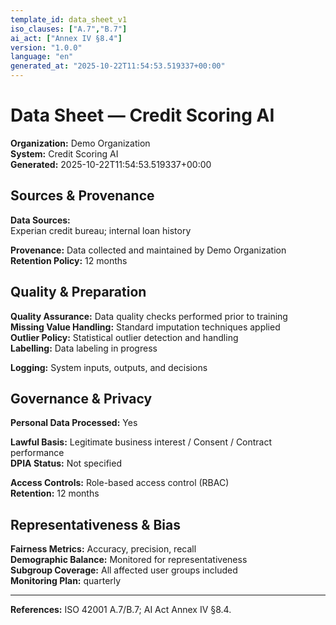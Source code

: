 ```yaml
---
template_id: data_sheet_v1
iso_clauses: ["A.7","B.7"]
ai_act: ["Annex IV §8.4"]
version: "1.0.0"
language: "en"
generated_at: "2025-10-22T11:54:53.519337+00:00"
---
```


# Data Sheet — Credit Scoring AI

**Organization:** Demo Organization  
**System:** Credit Scoring AI  
**Generated:** 2025-10-22T11:54:53.519337+00:00

## Sources & Provenance


**Data Sources:**  
Experian credit bureau; internal loan history


**Provenance:** Data collected and maintained by Demo Organization  
**Retention Policy:** 12 months

## Quality & Preparation

**Quality Assurance:** Data quality checks performed prior to training  
**Missing Value Handling:** Standard imputation techniques applied  
**Outlier Policy:** Statistical outlier detection and handling  
**Labelling:** Data labeling in progress

**Logging:** System inputs, outputs, and decisions

## Governance & Privacy

**Personal Data Processed:** Yes


**Lawful Basis:** Legitimate business interest / Consent / Contract performance  
**DPIA Status:** Not specified
  
**Access Controls:** Role-based access control (RBAC)  
**Retention:** 12 months


## Representativeness & Bias

**Fairness Metrics:** Accuracy, precision, recall  
**Demographic Balance:** Monitored for representativeness  
**Subgroup Coverage:** All affected user groups included  
**Monitoring Plan:** quarterly



---

**References:** ISO 42001 A.7/B.7; AI Act Annex IV §8.4.
